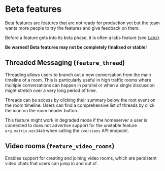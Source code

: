 # Beta features

Beta features are features that are not ready for production yet but the team
wants more people to try the features and give feedback on them.

Before a feature gets into its beta phase, it is often a labs feature (see
[Labs](https://github.com/vector-im/element-web/blob/develop/docs/labs.md)).

**Be warned! Beta features may not be completely finalised or stable!**

## Threaded Messaging (`feature_thread`)

Threading allows users to branch out a new conversation from the main timeline
of a room. This is particularly useful in high traffic rooms where multiple
conversations can happen in parallel or when a single discussion might stretch
over a very long period of time.

Threads can be access by clicking their summary below the root event on the room
timeline. Users can find a comprehensive list of threads by click the icon on
the room header button.

This feature might work in degraded mode if the homeserver a user is connected
to does not advertise support for the unstable feature `org.matrix.msc3440` when
calling the `/versions` API endpoint.

## Video rooms (`feature_video_rooms`)

Enables support for creating and joining video rooms, which are persistent video
chats that users can jump in and out of.
